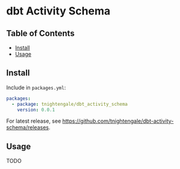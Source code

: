 # dbt Activity Schema <!-- omit in toc -->

## Table of Contents <!-- omit in toc -->
- [Install](#install)
- [Usage](#usage)

## Install
Include in `packages.yml`:

```yaml
packages:
  - package: tnightengale/dbt_activity_schema
    version: 0.0.1
```
For latest release, see
https://github.com/tnightengale/dbt-activity-schema/releases.

## Usage
TODO
